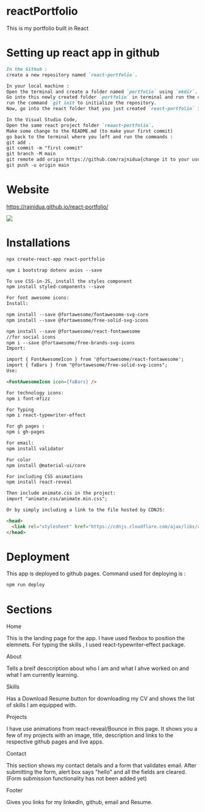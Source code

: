 # reactPortfolio

This is my portfolio built in React

# Setting up react app in github

```md
In the Github :
create a new repository named `react-portfolio`.

In your local machine :
Open the terminal and create a folder named `portfolio` using `mkdir`.
Go into this newly created folder `portfolio` in terminal and run the command :`npx create-react-app react-portfolio` , this will create a react app inside the portfolio folder.
run the command `git init`to initialize the repository.
Now, go into the react folder that you just created `react-portfolio` in the terminal.

In the Visual Studio Code,
Open the same react project folder `reaact-portfolio`.
Make some change to the README.md (to make your first commit)
go back to the terminal where you left and run the commands :
git add .
git commit -m "first commit"
git branch -M main
git remote add origin https://github.com/rajnidua{change it to your user name}/react-portfolio.git
git push -u origin main
```

# Website

https://rajnidua.github.io/react-portfolio/

![](./src/images/working_app.gif)

# Installations

```md
npx create-react-app react-portfolio

npm i bootstrap dotenv axios --save

To use CSS-in-JS, install the styles component
npm install styled-components --save

For font awesome icons:
Install:

npm install --save @fortawesome/fontawesome-svg-core
npm install --save @fortawesome/free-solid-svg-icons

npm install --save @fortawesome/react-fontawesome
//for social icons
npm i --save @fortawesome/free-brands-svg-icons
Import:

import { FontAwesomeIcon } from '@fortawesome/react-fontawesome';
import { faBars } from "@fortawesome/free-solid-svg-icons";
Use:

<FontAwesomeIcon icon={faBars} />

For technology icons:
npm i font-mfizz

For Typing
npm i react-typewriter-effect

For gh pages :
npm i gh-pages

For email:
npm install validator

For color
npm install @material-ui/core

For including CSS animations
npm install react-reveal

Then include animate.css in the project:
import "animate.css/animate.min.css";

Or by simply including a link to the file hosted by CDNJS:

<head>
  <link rel="stylesheet" href="https://cdnjs.cloudflare.com/ajax/libs/animate.css/3.5.2/animate.min.css">
</head>
```

# Deployment

This app is deployed to github pages.
Command used for deploying is :

```md
npm run deploy
```

# Sections

Home

This is the landing page for the app. I have used flexbox to position the elemnets.
For typing the skills , I used react-typewriter-effect package.

About

Tells a breif desccription about who I am and what I ahve worked on and what I am currently learning.

Skills

Has a Download Resume button for downloading my CV and shows the list of skills I am equipped with.

Projects

I have use animations from react-reveal/Bounce in this page. It shows you a few of my projects with an image, title, description and links to the respective github pages and live apps.

Contact

This section shows my contact details and a form that validates email. After submitting the form, alert box says "hello" and all the fields are cleared.(Form submission functionality has not been added yet)

Footer

Gives you links for my linkedIn, github, email and Resume.
